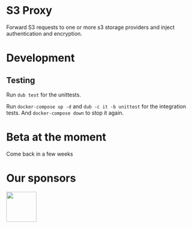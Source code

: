 # S3 Proxy

Forward S3 requests to one or more s3 storage providers and inject authentication and encryption.

# Development

## Testing

Run `dub test` for the unittests.

Run `docker-compose up -d` and `dub -c it -b unittest` for the integration tests. And `docker-compose down` to stop it again.

# Beta at the moment

Come back in a few weeks

# Our sponsors

[<img src="https://raw.githubusercontent.com/libmir/mir-algorithm/master/images/symmetry.png" height="80" />](http://symmetryinvestments.com/)
